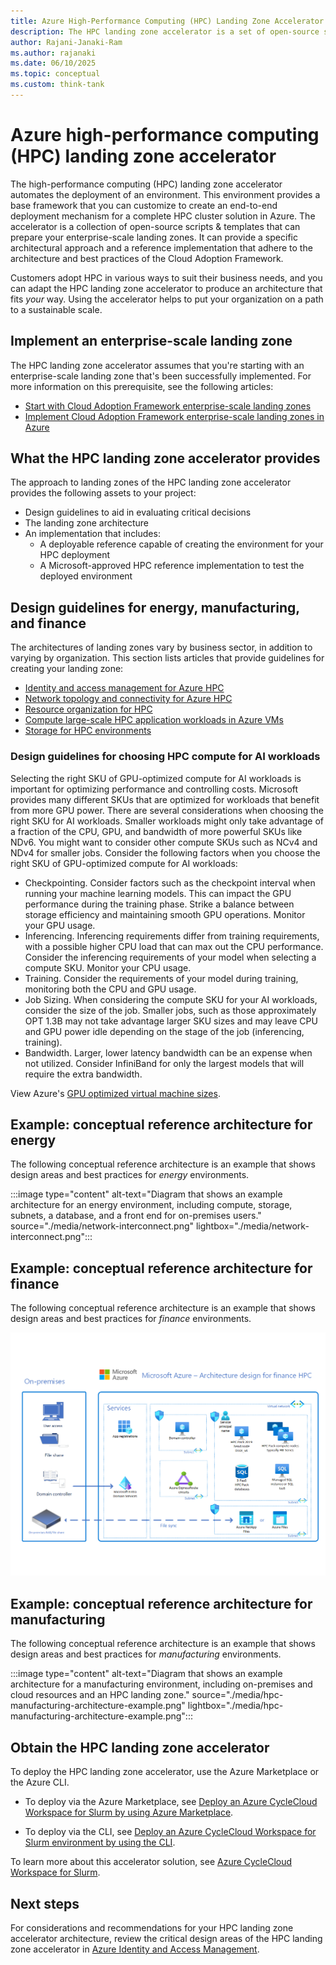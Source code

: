 ```yaml
---
title: Azure High-Performance Computing (HPC) Landing Zone Accelerator
description: The HPC landing zone accelerator is a set of open-source scripts and templates that help you create a deployment solution for customized HPC landing zones that adhere to best practices.
author: Rajani-Janaki-Ram
ms.author: rajanaki
ms.date: 06/10/2025
ms.topic: conceptual
ms.custom: think-tank
---
```


# Azure high-performance computing (HPC) landing zone accelerator

The high-performance computing (HPC) landing zone accelerator automates the deployment of an environment. This environment provides a base framework that you can customize to create an end-to-end deployment mechanism for a complete HPC cluster solution in Azure. The accelerator is a collection of open-source scripts & templates that can prepare your enterprise-scale landing zones. It can provide a specific architectural approach and a reference implementation that adhere to the architecture and best practices of the Cloud Adoption Framework. 

Customers adopt HPC in various ways to suit their business needs, and you can adapt the HPC landing zone accelerator to produce an architecture that fits *your* way. Using the accelerator helps to put your organization on a path to a sustainable scale.

## Implement an enterprise-scale landing zone

The HPC landing zone accelerator assumes that you're starting with an enterprise-scale landing zone that's been successfully implemented. For more information on this prerequisite, see the following articles:

- [Start with Cloud Adoption Framework enterprise-scale landing zones](../../ready/enterprise-scale/index.md)
- [Implement Cloud Adoption Framework enterprise-scale landing zones in Azure](../../ready/enterprise-scale/implementation.md)

## What the HPC landing zone accelerator provides

The approach to landing zones of the HPC landing zone accelerator provides the following assets to your project:

- Design guidelines to aid in evaluating critical decisions
- The landing zone architecture
- An implementation that includes:
  - A deployable reference capable of creating the environment for your HPC deployment
  - A Microsoft-approved HPC reference implementation to test the deployed environment
 
 ## Design guidelines for energy, manufacturing, and finance

The architectures of landing zones vary by business sector, in addition to varying by organization. This section lists articles that provide guidelines for creating your landing zone:

  - [Identity and access management for Azure HPC](identity-access-management.md)
  - [Network topology and connectivity for Azure HPC](network-topology-connectivity.md)
  - [Resource organization for HPC](resource-organization.md)
  - [Compute large-scale HPC application workloads in Azure VMs](compute.md)
  - [Storage for HPC environments](storage.md)

### Design guidelines for choosing HPC compute for AI workloads

Selecting the right SKU of GPU-optimized compute for AI workloads is important for optimizing performance and controlling costs. Microsoft provides many different SKUs that are optimized for workloads that benefit from more GPU power. There are several considerations when choosing the right SKU for AI workloads. Smaller workloads might only take advantage of a fraction of the CPU, GPU, and bandwidth of more powerful SKUs like NDv6. You might want to consider other compute SKUs such as NCv4 and NDv4 for smaller jobs. Consider the following factors when you choose the right SKU of GPU-optimized compute for AI workloads:

- Checkpointing. Consider factors such as the checkpoint interval when running your machine learning models. This can impact the GPU performance during the training phase. Strike a balance between storage efficiency and maintaining smooth GPU operations. Monitor your GPU usage.
- Inferencing. Inferencing requirements differ from training requirements, with a possible higher CPU load that can max out the CPU performance. Consider the inferencing requirements of your model when selecting a compute SKU. Monitor your CPU usage.
- Training. Consider the requirements of your model during training, monitoring both the CPU and GPU usage.
- Job Sizing. When considering the compute SKU for your AI workloads, consider the size of the job. Smaller jobs, such as those approximately OPT 1.3B may not take advantage larger SKU sizes and may leave CPU and GPU power idle depending on the stage of the job (inferencing, training).
- Bandwidth. Larger, lower latency bandwidth can be an expense when not utilized. Consider InfiniBand for only the largest models that will require the extra bandwidth.

View Azure's [GPU optimized virtual machine sizes](/azure/virtual-machines/sizes-gpu).

## Example: conceptual reference architecture for energy

The following conceptual reference architecture is an example that shows design areas and best practices for *energy* environments.

:::image type="content" alt-text="Diagram that shows an example architecture for an energy environment, including compute, storage, subnets, a database, and a front end for on-premises users." source="./media/network-interconnect.png" lightbox="./media/network-interconnect.png":::

## Example: conceptual reference architecture for finance

The following conceptual reference architecture is an example that shows design areas and best practices for *finance* environments.

[ ![Diagram that shows an example architecture for a finance environment, including on-premises resources, virtual network, subnets, and network security groups.](./media/hpc-finance-architecture-example.png)](./media/hpc-finance-architecture-example.png#lightbox)

## Example: conceptual reference architecture for manufacturing

The following conceptual reference architecture is an example that shows design areas and best practices for *manufacturing* environments.

:::image type="content" alt-text="Diagram that shows an example architecture for a manufacturing environment, including on-premises and cloud resources and an HPC landing zone." source="./media/hpc-manufacturing-architecture-example.png" lightbox="./media/hpc-manufacturing-architecture-example.png":::

## Obtain the HPC landing zone accelerator

To deploy the HPC landing zone accelerator, use the Azure Marketplace or the Azure CLI.

- To deploy via the Azure Marketplace, see [Deploy an Azure CycleCloud Workspace for Slurm by using Azure Marketplace](/azure/cyclecloud/qs-deploy-ccws).

- To deploy via the CLI, see [Deploy an Azure CycleCloud Workspace for Slurm environment by using the CLI](/azure/cyclecloud/how-to/ccws/deploy-with-cli).

To learn more about this accelerator solution, see [Azure CycleCloud Workspace for Slurm](/azure/cyclecloud/overview-ccws).

## Next steps

For considerations and recommendations for your HPC landing zone accelerator architecture, review the critical design areas of the HPC landing zone accelerator in [Azure Identity and Access Management](identity-access-management.md).

